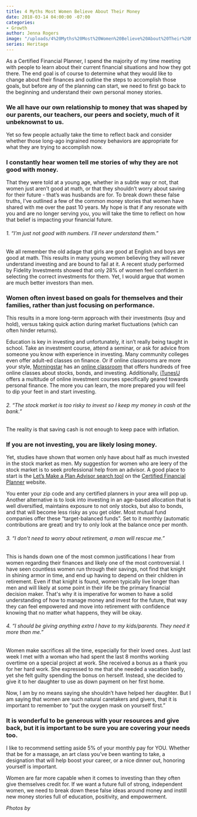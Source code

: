 ```yaml
---
title: 4 Myths Most Women Believe About Their Money
date: 2018-03-14 04:00:00 -07:00
categories:
- Growth
author: Jenna Rogers
image: "/uploads/4%20Myths%20Most%20Women%20Believe%20About%20Their%20Money%20-%20Yellow%20Co.jpg"
series: Heritage
---
```


As a Certified Financial Planner, I spend the majority of my time meeting with people to learn about their current financial situations and how they got there. The end goal is of course to determine what they would like to change about their finances and outline the steps to accomplish those goals, but before any of the planning can start, we need to first go back to the beginning and understand their own personal money stories.

### We all have our own relationship to money that was shaped by our parents, our teachers, our peers and society, much of it unbeknownst to us.

Yet so few people actually take the time to reflect back and consider whether those long-ago ingrained money behaviors are appropriate for what they are trying to accomplish now.

### I constantly hear women tell me stories of why they are not good with money.

That they were told at a young age, whether in a subtle way or not, that women just aren’t good at math, or that they shouldn’t worry about saving for their future - that’s was husbands are for. To break down these false truths, I’ve outlined a few of the common money stories that women have shared with me over the past 10 years. My hope is that if any resonate with you and are no longer serving you, you will take the time to reflect on how that belief is impacting your financial future.

###### 1. “I'm just not good with numbers. I'll never understand them.”

We all remember the old adage that girls are good at English and boys are good at math. This results in many young women believing they will never understand investing and are bound to fail at it. A recent study performed by Fidelity Investments showed that only 28% of women feel confident in selecting the correct investments for them. Yet, I would argue that women are much better investors than men.

### Women often invest based on goals for themselves and their families, rather than just focusing on performance.

This results in a more long-term approach with their investments (buy and hold), versus taking quick action during market fluctuations (which can often hinder returns).

Education is key in investing and unfortunately, it isn’t really being taught in school. Take an investment course, attend a seminar, or ask for advice from someone you know with experience in investing. Many community colleges even offer adult-ed classes on finance. Or if online classrooms are more your style, [Morningstar](http://www.morningstar.com/) has an [online classroom](http://www.morningstar.com/cover/Classroom.html) that offers hundreds of free online classes about stocks, bonds, and investing. Additionally, [iTunesU](https://www.apple.com/education/itunes-u/) offers a multitude of online investment courses specifically geared towards personal finance. The more you can learn, the more prepared you will feel to dip your feet in and start investing.

###### 2. “The stock market is too risky to invest so I keep my money in cash at the bank.”

The reality is that saving cash is not enough to keep pace with inflation.

### If you are not investing, you are likely losing money.

Yet, studies have shown that women only have about half as much invested in the stock market as men. My suggestion for women who are leery of the stock market is to seek professional help from an advisor. A good place to start is the [Let’s Make a Plan Advisor search tool](http://www.letsmakeaplan.org/choose-a-cfp-professional/find-a-cfp-professional?gclid=CjwKEAiA9om3BRDpzvihsdGnhTwSJAAkSewLIgB1GH95lrTy3VJcGVIZSW8HPzAjHhIrZIMoPLldXRoCt3Pw_wcB) on the [Certified Financial Planner](http://www.letsmakeaplan.org/) website.

You enter your zip code and any certified planners in your area will pop up. Another alternative is to look into investing in an age-based allocation that is well diversified, maintains exposure to not only stocks, but also to bonds, and that will become less risky as you get older. Most mutual fund companies offer these “target-balanced funds”. Set to it monthly (automatic contributions are great) and try to only look at the balance once per month.

###### 3. “I don't need to worry about retirement, a man will rescue me.”

This is hands down one of the most common justifications I hear from women regarding their finances and likely one of the most controversial. I have seen countless women run through their savings, not find that knight in shining armor in time, and end up having to depend on their children in retirement. Even if that knight is found, women typically live longer than men and will likely at some point in their life be the primary financial decision maker. That's why it is imperative for women to have a solid understanding of how to manage money and invest for the future, that way they can feel empowered and move into retirement with confidence knowing that no matter what happens, they will be okay.

###### 4. “I should be giving anything extra I have to my kids/parents. They need it more than me.”

Women make sacrifices all the time, especially for their loved ones. Just last week I met with a woman who had spent the last 8 months working overtime on a special project at work. She received a bonus as a thank you for her hard work. She expressed to me that she needed a vacation badly, yet she felt guilty spending the bonus on herself. Instead, she decided to give it to her daughter to use as down payment on her first home.

Now, I am by no means saying she shouldn’t have helped her daughter. But I am saying that women are such natural caretakers and givers, that it is important to remember to “put the oxygen mask on yourself first.”

### It is wonderful to be generous with your resources and give back, but it is important to be sure you are covering your needs too.

I like to recommend setting aside 5% of your monthly pay for YOU. Whether that be for a massage, an art class you’ve been wanting to take, a designation that will help boost your career, or a nice dinner out, honoring yourself is important.

Women are far more capable when it comes to investing than they often give themselves credit for. If we want a future full of strong, independent women, we need to break down these false ideas around money and instill new money stories full of education, positivity, and empowerment.

*Photos by*